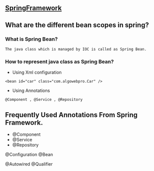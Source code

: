 ## [SpringFramework](https://github.com/swapnilk30/SpringFramework)


## What are the different bean scopes in spring?


### What is Spring Bean?
    The java class which is managed by IOC is called as Spring Bean.

### How to represent java class as Spring Bean?
- Using Xml configuration
```
<bean id="car" class="com.algowebpro.Car" />
```
- Using Annotations
```
@Component , @Service , @Repository
```

## Frequently Used Annotations From Spring Framework.

- @Component
- @Service 
- @Repository

@Configuration
@Bean

@Autowired
@Qualifier

